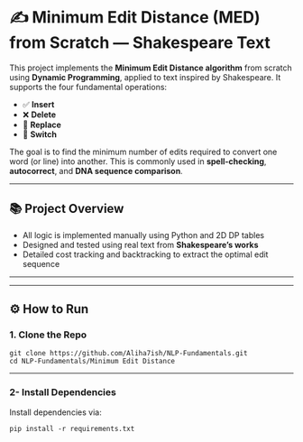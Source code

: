 # ✍️ Minimum Edit Distance (MED) from Scratch — Shakespeare Text

This project implements the **Minimum Edit Distance algorithm** from scratch using **Dynamic Programming**, applied to text inspired by Shakespeare. It supports the four fundamental operations:

- ✅ **Insert**
- ❌ **Delete**
- 🔄 **Replace**
- 🔁 **Switch**

The goal is to find the minimum number of edits required to convert one word (or line) into another. This is commonly used in **spell-checking**, **autocorrect**, and **DNA sequence comparison**.

---

## 📚 Project Overview

- All logic is implemented manually using Python and 2D DP tables
- Designed and tested using real text from **Shakespeare’s works**
- Detailed cost tracking and backtracking to extract the optimal edit sequence

---


---

## ⚙️ How to Run

### 1. Clone the Repo

```
git clone https://github.com/Aliha7ish/NLP-Fundamentals.git
cd NLP-Fundamentals/Minimum Edit Distance
```


---

### 2- Install Dependencies

Install dependencies via:

```
pip install -r requirements.txt
```


